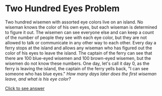 # Two Hundred Eyes Problem

Two hundred wisemen with assorted eye colors live on an island. No wiseman 
knows the color of his own eyes, but each wiseman is determined to figure it 
out. The wisemen can see everyone else and can keep a count of the number of 
people they see with each eye color, but they are not allowed to talk or 
communicate in any other way to each other. Every day a ferry stops at the 
island and allows any wiseman who has figured out the color of his eyes to 
leave the island. The captain of the ferry can see that there are 100 blue-eyed 
wisemen and 100 brown-eyed wisemen, but the wisemen do not know these numbers. 
One day, let's call it day 0, as the ferry is leaving the island, the captain 
of the ferry yells back, "I can see someone who has blue eyes." *How many days 
later does the first wiseman leave, and what is his eye color?*

[Click to see answer](../answers/two_hundred_eyes_answer.md)
